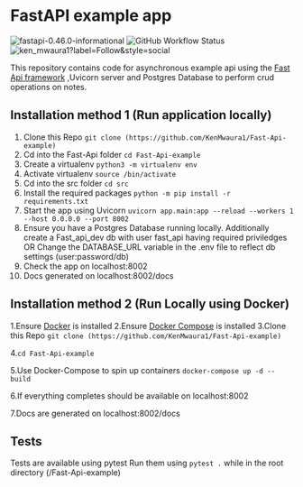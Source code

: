 # FastAPI example app
![fastapi-0.46.0-informational](https://img.shields.io/badge/fastapi-0.46.0-informational)  ![GitHub Workflow Status](https://img.shields.io/github/workflow/status/KenMwaura1/Fast-Api-example/Fast-Api-tests) 
![ken_mwaura1?label=Follow&style=social](https://img.shields.io/twitter/follow/ken_mwaura1?label=Follow&style=social)

This repository contains code for asynchronous example api using the [Fast Api  framework](https://fastapi.tiangolo.com/) ,Uvicorn server and Postgres Database to perform crud operations on notes.

## Installation method 1 (Run application locally)

1. Clone this Repo `git clone (https://github.com/KenMwaura1/Fast-Api-example)`
2. Cd into the Fast-Api folder 
`cd Fast-Api-example`
3. Create a virtualenv
`python3 -m virtualenv env`
4. Activate virtualenv
`source /bin/activate`
5. Cd into the src folder
`cd src`
6. Install the required packages
`python -m pip install -r requirements.txt`
7. Start the app using Uvicorn
`uvicorn app.main:app --reload --workers 1 --host 0.0.0.0 --port 8002`
8. Ensure you have a Postgres Database running locally.
Additionally create a Fast_api_dev db with user fast_api having required priviledges
   OR
Change the DATABASE_URL variable in the .env file to reflect db settings (user:password/db)
9. Check the app on localhost:8002
10. Docs generated on localhost:8002/docs


## Installation method 2 (Run Locally using Docker)

1.Ensure [Docker](https://docs.docker.com/install/) is installed
2.Ensure [Docker Compose](https://docs.docker.com/compose/install/) is installed
3.Clone this Repo
`git clone (https://github.com/KenMwaura1/Fast-Api-example)`

4.`cd Fast-Api-example`

5.Use Docker-Compose to spin up containers `docker-compose up -d --build`

6.If everything completes should be available on localhost:8002

7.Docs are generated on localhost:8002/docs

## Tests
Tests are available using pytest
Run them using `pytest .` while in the root directory (/Fast-Api-example)
